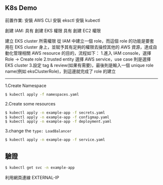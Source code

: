 ## K8s Demo

前置作業:
安裝 AWS CLI
安裝 eksctl
安裝 kubectl

創建 IAM:
具有 創建 EKS 權限
具有 創建 EC2 權限

建立 EKS cluster 所需權限
從 IAM 中建立一個 role，而這個 role 的功能是要套用在 EKS cluster 身上，並賦予其有足夠的權限去操控其他的 AWS 資源，達成自動化管理相關 AWS resource 的目的，流程如下：
1.進入 IAM console，選擇 Role -> Create role
2.trusted entity 選擇 AWS service，use case 則是選擇 EKS cluster
3.設定 tag & review(如果有需要)，最後則是輸入一個 unique role name(例如 eksClusterRole)，到這邊就完成了 role 的建立

---

1.Create Namespace
```Bash
$ kubectl apply -f namespaces.yaml
```
2.Create some resources
```Bash
$ kubectl apply -n example-app -f secrets.yaml
$ kubectl apply -n example-app -f configmap.yaml
$ kubectl apply -n example-app -f deployment.yaml
```
3.change the `type: LoadBalancer`
```Bash
$ kubectl apply -n example-app -f service.yaml
```
## 驗證
```Bash
$ kubectl get svc -n example-app
```
利用網頁連線 EXTERNAL-IP
